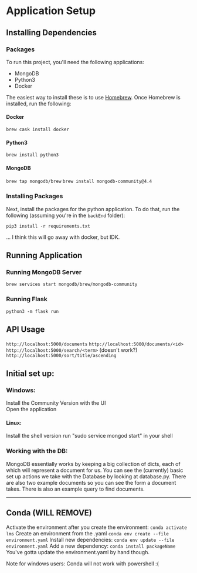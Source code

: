 # Application Setup

## Installing Dependencies

### Packages

To run this project, you'll need the following applications:

- MongoDB
- Python3
- Docker

The easiest way to install these is to use [Homebrew](https://brew.sh/#install). Once Homebrew is installed, run the following:

#### Docker

`brew cask install docker`

#### Python3

`brew install python3`

#### MongoDB

`brew tap mongodb/brew`
`brew install mongodb-community@4.4`

### Installing Packages

Next, install the packages for the python application. To do that,
run the following (assuming you're in the `backEnd` folder):

`pip3 install -r requirements.txt`

... I think this will go away with docker, but IDK.

## Running Application

### Running MongoDB Server

`brew services start mongodb/brew/mongodb-community`

### Running Flask

`python3 -m flask run`

## API Usage

`http://localhost:5000/documents`
`http://localhost:5000/documents/<id>`
`http://localhost:5000/search/<term>` (doesn't work?)
`http://localhost:5000/sort/title/ascending`

## Initial set up:

### Windows:

Install the Community Version with the UI\
Open the application

#### Linux:

Install the shell version
run "sudo service mongod start" in your shell

### Working with the DB:

MongoDB essentially works by keeping a big collection of dicts, each of which will represent a document for us. You can see the (currently) basic set up actions we take with the Database by looking at database.py. There are also two example documents
so you can see the form a document takes. There is also an example query to find documents.

---

## Conda (WILL REMOVE)

Activate the environment after you create the environment: `conda activate lms`
Create an environment from the .yaml `conda env create --file environment.yaml`
Install new dependencies: `conda env update --file environment.yaml`
Add a new dependency: `conda install packageName`
You've gotta update the environment.yaml by hand though.

Note for windows users: Conda will not work with powershell :(
